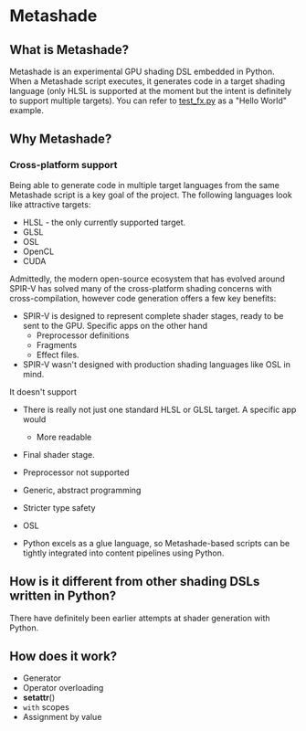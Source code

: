 # Metashade
## What is Metashade?
Metashade is an experimental GPU shading DSL embedded in Python.
When a Metashade script executes, it generates code in a target shading language (only HLSL is supported at the moment but the intent is definitely to support multiple targets).
You can refer to [test_fx.py](tests/test_fx.py) as a "Hello World" example.

## Why Metashade?
### Cross-platform support
Being able to generate code in multiple target languages from the same Metashade script is a key goal of the project. The following languages look like attractive targets:
* HLSL - the only currently supported target.
* GLSL
* OSL
* OpenCL
* CUDA

Admittedly, the modern open-source ecosystem that has evolved around SPIR-V has solved many of the cross-platform shading concerns with cross-compilation, however code generation offers a few key benefits:
* SPIR-V is designed to represent complete shader stages, ready to be sent to the GPU.
Specific apps on the other hand
    * Preprocessor definitions
    * Fragments
    * Effect files.
* SPIR-V wasn't designed with production shading languages like OSL in mind.

It doesn't support 
* There is really not just one standard HLSL or GLSL target. A specific app would



    * More readable
* Final shader stage.
* Preprocessor not supported
* Generic, abstract programming
* Stricter type safety
* OSL
* Python excels as a glue language, so Metashade-based scripts can be tightly integrated into content pipelines using Python.

## How is it different from other shading DSLs written in Python?
There have definitely been earlier attempts at shader generation with Python.

## How does it work?
* Generator
* Operator overloading
* __setattr__()
* `with` scopes
* Assignment by value
